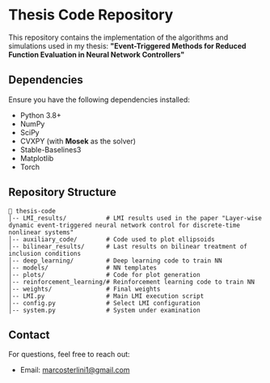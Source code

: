 # Thesis Code Repository

This repository contains the implementation of the algorithms and simulations used in my thesis: **"Event-Triggered Methods for Reduced Function Evaluation in Neural Network Controllers"**

## Dependencies

Ensure you have the following dependencies installed:

- Python 3.8+
- NumPy
- SciPy
- CVXPY (with **Mosek** as the solver)
- Stable-Baselines3
- Matplotlib
- Torch

## Repository Structure

```
📂 thesis-code
│-- LMI_results/           # LMI results used in the paper "Layer-wise dynamic event-triggered neural network control for discrete-time nonlinear systems"
│-- auxiliary_code/        # Code used to plot ellipsoids
│-- bilinear_results/      # Last results on bilinear treatment of inclusion conditions
│-- deep_learning/         # Deep learning code to train NN
│-- models/                # NN templates
│-- plots/                 # Code for plot generation
│-- reinforcement_learning/# Reinforcement learning code to train NN
│-- weights/               # Final weights
│-- LMI.py                 # Main LMI execution script
│-- config.py              # Select LMI configuration
│-- system.py              # System under examination
```

## Contact

For questions, feel free to reach out:

- Email: [marcosterlini1@gmail.com](mailto\:marcosterlini1@gmail.com)
